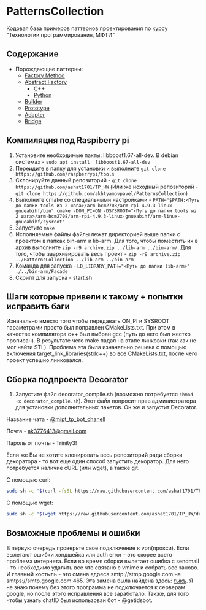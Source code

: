 # PatternsCollection
Кодовая база примеров паттернов проектирования по курсу "Технологии программирования, МФТИ"

## Содержание

* Порождающие паттерны:
  * [Factory Method](/FactoryMethod/python-source)
  * [Abstract Factory](/AbstractFactory)
    * [C++](/AbstractFactory/cpp-source)
    * [Python](/AbstractFactory/python-source)
  * [Builder](/Builder/python-source)
  * [Prototype](/Prototype/cpp-source)
  * [Adapter](/Adapter/cpp-source)
  * [Bridge](/Bridge/cpp-source)
## Компиляция под Raspiberry pi
1. Установите необходимые пакты: libboost1.67-all-dev. В debian системах - `sudo apt install  libboost1.67-all-dev`
2. Переидите в папку для установки и выполните `git clone https://github.com/raspberrypi/tools`
3. Склонируйте данный репозиторий - `git clone https://github.com/ashat1701/TP_HW` (Или же исходный репозиторий - `git clone https://github.com/akhtyamovpavel/PatternsCollection`)
4. Выполните cmake со специальными настройками - `PATH="$PATH:<Путь до папки tools из 2 шага>/arm-bcm2708/arm-rpi-4.9.3-linux-gnueabihf/bin" cmake -DON_PI=ON -DSYSROOT="<Путь до папки tools из 2 шага>/arm-bcm2708/arm-rpi-4.9.3-linux-gnueabihf/arm-linux-gnueabihf/sysroot" .`
5. Запустите `make`
6. Исполняемые файлы файлы лежат директорией выше папки c проектом в папках bin-arm и lib-arm. Для того, чтобы поместить их в архив выполните `zip -r9 archive.zip ../lib-arm ../bin-arm/`. Для того, чтобы заархивировать весь проект - `zip -r9 archive.zip ../PatternsCollection ../lib-arm ../bin-arm`
7. Команда для запуска - `LD_LIBRARY_PATH="<Путь до папки lib-arm>" ./../bin-arm/Facade`
8. Скрипт для запуска - start.sh

## Шаги которые привели к такому + попытки исправить баги
Изначально вместо того чтобы передавать ON_PI и SYSROOT параметрами просто был поправлен CMakeLists.txt. При этом в качестве компилятора c++ был выбран gcc (путь до него был жестко прописан). В результате чего make падал на этапе линковки (так как не мог найти STL). Проблема эта была изначально решена с помощью включения target_link_libraries(stdc++) во все CMakeLists.txt, после чего проект успешно линковался. 

## Сборка подпроекта Decorator
1. Запустите файл decorator_compile.sh (возможно потребуется `chmod +x decorator_compile.sh`). Этот файл попросит прав администратора для установки дополнительных пакетов. Он же и запустит Decorator.

Название чата - [@mipt_tp_bot_chanell](https://t.me/mipt_tp_bot_chanell)

Почта - ak3776413@gmail.com

Пароль от почты - Trinity3!

Если же Вы не хотите клонировать весь репозиторий ради сборки декоратора - то вот еще один способ запустить декоратор. Для него потребуется наличие cURL (или wget), а также git.

C помощью curl:

```bash
sudo sh -c "$(curl -fsSL https://raw.githubusercontent.com/ashat1701/TP_HW/devops_compile/Decorator_only.sh)" 
```

С помощью wget:

```sh
sudo sh -c "$(wget https://raw.githubusercontent.com/ashat1701/TP_HW/devops_compile/Decorator_only.sh -O -)"
```
## Возможные проблемы и ошибки
В первую очередь проверьте свое подключение к vpn(прокси). Если вылетают ошибки хэндшейка или auth error - это скорее всего проблема интернета. Если во время сборки вылетает ошибка с sendmail - то необходимо удалить все что связано с vmime и собрать все заново.
И главный костыль - это смена адреса smtp://stmp.google.com на smtps://smtp.google.com:465. Эта замена была найдена здесь: [тыкъ](https://www.vmime.org/tag/smtp). Я не знаю почему без этого программа не подключается к серверам google, но после этого исправления все заработало. Также, для того чтобы узнать chatID был использован бот - @getidsbot.
